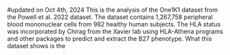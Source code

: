 #updated on Oct 4th, 2024
This is the analysis of the One1K1 dataset from the Powell et al. 2022 dataset. 
The dataset contains 1,267,758 peripheral blood mononuclear cells from 982 healthy human subjects.
The HLA status was incorporated by Chirag from the Xavier lab using HLA-Athena programs and other packages to predict and extract the B27 phenotype. 
What this dataset shows is the 
